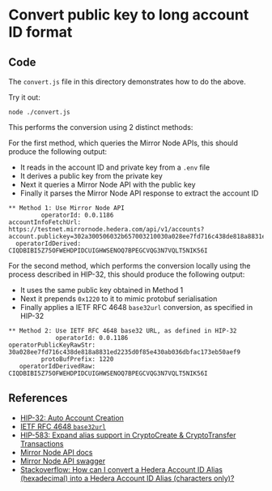 # Convert public key to long account ID format

## Code

The `convert.js` file in this directory demonstrates how to do the above.

Try it out:

```shell
node ./convert.js
```

This performs the conversion using 2 distinct methods:

For the first method, which queries the Mirror Node APIs,
this should produce the following output:

- It reads in the account ID and private key from a `.env` file
- It derives a public key from the private key
- Next it queries a Mirror Node API with the public key
- Finally it parses the Mirror Node API response to extract the account ID

```text
** Method 1: Use Mirror Node API
         operatorId: 0.0.1186
accountInfoFetchUrl: https://testnet.mirrornode.hedera.com/api/v1/accounts?account.publickey=302a300506032b657003210030a028ee7fd716c438de818a8831ed2235d0f85e430ab036dbfac173eb50aef9&balance=false&limit=1&order=desc
  operatorIdDerived: CIQDBIBI5Z75OFWEHDPIDCUIGHWSENOQ7BPEGCVQG3N7VQLT5NIK56I
```

For the second method, which performs the conversion locally
using the process described in HIP-32,
this should produce the following output:

- It uses the same public key obtained in Method 1
- Next it prepends `0x1220` to it to mimic protobuf serialisation
- Finally applies a IETF RFC 4648 `base32url` conversion, as specified in HIP-32

```text
** Method 2: Use IETF RFC 4648 base32 URL, as defined in HIP-32
             operatorId: 0.0.1186
operatorPublicKeyRawStr: 30a028ee7fd716c438de818a8831ed2235d0f85e430ab036dbfac173eb50aef9
         protoBufPrefix: 1220
   operatorIdDerivedRaw: CIQDBIBI5Z75OFWEHDPIDCUIGHWSENOQ7BPEGCVQG3N7VQLT5NIK56I
```

## References

- [HIP-32: Auto Account Creation](https://hips.hedera.com/hip/hip-32)
- [IETF RFC 4648 `base32url`](https://datatracker.ietf.org/doc/html/rfc4648#section-6)
- [HIP-583: Expand alias support in CryptoCreate & CryptoTransfer Transactions](https://hips.hedera.com/hip/hip-583)
- [Mirror Node API docs](https://docs.hedera.com/hedera/sdks-and-apis/rest-api)
- [Mirror Node API swagger](https://testnet.mirrornode.hedera.com/api/v1/docs/#/accounts/listAccounts)
- [Stackoverflow: How can I convert a Hedera Account ID Alias (hexadecimal) into a Hedera Account ID Alias (characters only)?](https://stackoverflow.com/q/77657721/194982)
